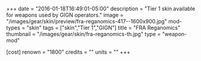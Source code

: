 +++
date = "2016-01-18T16:49:01-05:00"
description = "Tier 1 skin available for weapons used by GIGN operators."
image = "/images/gear/skin/preview/fra-reganomics-417--1600x900.jpg"
mod-types = "skin"
tags = ["skin","Tier 1","GIGN"]
title = "FRA Reganomics"
thumbnail = "/images/gear/skin/fra-reganomics-th.jpg"
type = "weapon-mod"

[cost]
  renown = "1800"
  credits = ""
  units = ""
+++
